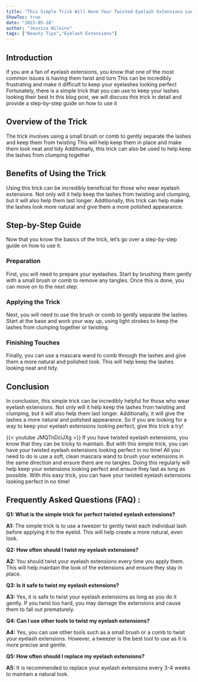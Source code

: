 ```yaml
---
title: "This Simple Trick Will Have Your Twisted Eyelash Extensions Looking Perfect in No Time!"
ShowToc: true 
date: "2023-05-18"
author: "Jessica Wilkins" 
tags: ["Beauty Tips","Eyelash Extensions"]
---
```

## Introduction 
If you are a fan of eyelash extensions, you know that one of the most common issues is having them twist and turn This can be incredibly frustrating and make it difficult to keep your eyelashes looking perfect Fortunately, there is a simple trick that you can use to keep your lashes looking their best In this blog post, we will discuss this trick in detail and provide a step-by-step guide on how to use it

## Overview of the Trick
The trick involves using a small brush or comb to gently separate the lashes and keep them from twisting This will help keep them in place and make them look neat and tidy Additionally, this trick can also be used to help keep the lashes from clumping together 

## Benefits of Using the Trick
Using this trick can be incredibly beneficial for those who wear eyelash extensions. Not only will it help keep the lashes from twisting and clumping, but it will also help them last longer. Additionally, this trick can help make the lashes look more natural and give them a more polished appearance. 

## Step-by-Step Guide
Now that you know the basics of the trick, let’s go over a step-by-step guide on how to use it. 

### Preparation 
First, you will need to prepare your eyelashes. Start by brushing them gently with a small brush or comb to remove any tangles. Once this is done, you can move on to the next step. 

### Applying the Trick
Next, you will need to use the brush or comb to gently separate the lashes. Start at the base and work your way up, using light strokes to keep the lashes from clumping together or twisting. 

### Finishing Touches
Finally, you can use a mascara wand to comb through the lashes and give them a more natural and polished look. This will help keep the lashes looking neat and tidy. 

## Conclusion
In conclusion, this simple trick can be incredibly helpful for those who wear eyelash extensions. Not only will it help keep the lashes from twisting and clumping, but it will also help them last longer. Additionally, it will give the lashes a more natural and polished appearance. So if you are looking for a way to keep your eyelash extensions looking perfect, give this trick a try!

{{< youtube JMQTnDciJXg >}} 
If you have twisted eyelash extensions, you know that they can be tricky to maintain. But with this simple trick, you can have your twisted eyelash extensions looking perfect in no time! All you need to do is use a soft, clean mascara wand to brush your extensions in the same direction and ensure there are no tangles. Doing this regularly will help keep your extensions looking perfect and ensure they last as long as possible. With this easy trick, you can have your twisted eyelash extensions looking perfect in no time!

## Frequently Asked Questions (FAQ) :
**Q1: What is the simple trick for perfect twisted eyelash extensions?**

**A1:** The simple trick is to use a tweezer to gently twist each individual lash before applying it to the eyelid. This will help create a more natural, even look.

**Q2: How often should I twist my eyelash extensions?**

**A2:** You should twist your eyelash extensions every time you apply them. This will help maintain the look of the extensions and ensure they stay in place.

**Q3: Is it safe to twist my eyelash extensions?**

**A3:** Yes, it is safe to twist your eyelash extensions as long as you do it gently. If you twist too hard, you may damage the extensions and cause them to fall out prematurely.

**Q4: Can I use other tools to twist my eyelash extensions?**

**A4:** Yes, you can use other tools such as a small brush or a comb to twist your eyelash extensions. However, a tweezer is the best tool to use as it is more precise and gentle.

**Q5: How often should I replace my eyelash extensions?**

**A5:** It is recommended to replace your eyelash extensions every 3-4 weeks to maintain a natural look.



